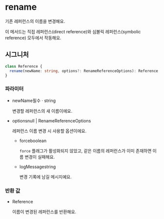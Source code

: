 # rename

기존 레퍼런스의 이름을 변경해요.

이 메서드는 직접 레퍼런스(direct reference)와 심볼릭 레퍼런스(symbolic reference) 모두에서 작동해요.

## 시그니처

```ts
class Reference {
  rename(newName: string, options?: RenameReferenceOptions): Reference;
}
```

### 파라미터

<ul class="param-ul">
  <li class="param-li param-li-root">
    <span class="param-name">newName</span><span class="param-required">필수</span>&nbsp;·&nbsp;<span class="param-type">string</span>
    <br>
    <p class="param-description">변경할 레퍼런스의 새 이름이에요.</p>
  </li>
  <li class="param-li param-li-root">
    <span class="param-name">options</span><span class="param-type">null | RenameReferenceOptions</span>
    <br>
    <p class="param-description">레퍼런스 이름 변경 시 사용할 옵션이에요.</p>
    <ul class="param-ul">
      <li class="param-li">
        <span class="param-name">force</span><span class="param-type">boolean</span>
        <br>
        <p class="param-description">
          <code>force</code> 플래그가 활성화되지 않았고, 같은 이름의 레퍼런스가 이미 존재하면 이름 변경이 실패해요.
        </p>
      </li>
      <li class="param-li">
        <span class="param-name">logMessage</span><span class="param-type">string</span>
        <br>
        <p class="param-description">변경 기록에 남길 메시지예요.</p>
      </li>
    </ul>
  </li>
</ul>

### 반환 값

<ul class="param-ul">
  <li class="param-li param-li-root">
    <span class="param-type">Reference</span>
    <br>
    <p class="param-description">이름이 변경된 레퍼런스를 반환해요.</p>
  </li>
</ul>
